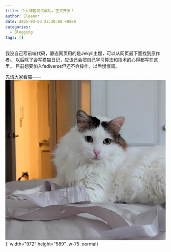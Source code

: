 ```yaml
---
title: 个人博客测试成功，正式开张！
author: Eleanor
date: 2025-03-03 22:20:00 +0000
categories:
  - Blogging
tags: []
---
```


我没自己写前端代码，静态网页用的是Jekyll主题，可以从网页最下面找到原作者。
以后除了会写猫猫日记，应该还会把自己学习算法和技术的心得都写在这里。
目前想要加入fediverse但还不会操作，以后慢慢调。

先请大家看猫——
![tutuPic](assets/img/post_img/20250303/tutuAbout.png){: width="972" height="589" .w-75 .normal}
